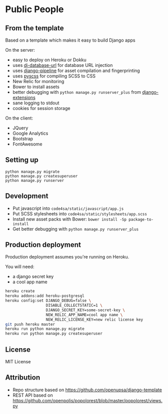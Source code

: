 Public People
=============

From the template
-------------------

Based on a template which makes it easy to build Django apps

On the server:

* easy to deploy on Heroku or Dokku
* uses [dj-database-url](https://crate.io/packages/dj-database-url/) for database URL injection
* uses [django-pipeline](https://django-pipeline.readthedocs.org/en/latest/) for asset compilation and fingerprinting
* uses [pyscss](http://pyscss.readthedocs.org/en/latest/) for compiling SCSS to CSS
* New Relic for monitoring
* Bower to install assets
* better debugging with ``python manage.py runserver_plus`` from [django-extensions](http://django-extensions.readthedocs.org/en/latest/)
* sane logging to stdout
* cookies for session storage

On the client:

* JQuery
* Google Analytics
* Bootstrap
* FontAwesome

Setting up
----------

```
python manage.py migrate
python manage.py createsuperuser
python manage.py runserver
```

Development
-----------

* Put javascript into ``code4sa/static/javascript/app.js``
* Put SCSS stylesheets into ``code4sa/static/stylesheets/app.scss``
* Install new asset packs with Bower: ``bower install -Sp package-to-install``
* Get better debugging with ``python manage.py runserver_plus``

Production deployment
---------------------

Production deployment assumes you're running on Heroku.

You will need:

* a django secret key
* a cool app name

```bash
heroku create
heroku addons:add heroku-postgresql
heroku config:set DJANGO_DEBUG=false \
                  DISABLE_COLLECTSTATIC=1 \
                  DJANGO_SECRET_KEY=some-secret-key \
                  NEW_RELIC_APP_NAME=cool app name \
                  NEW_RELIC_LICENSE_KEY=new relic license key
git push heroku master
heroku run python manage.py migrate
heroku run python manage.py createsuperuser
```

License
-------

MIT License

Attribution
-----------

- Repo structure based on https://github.com/openupsa/django-template
- REST API based on https://github.com/openpolis/popolorest/blob/master/popolorest/views.py